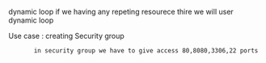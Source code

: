 dynamic loop
   if we having any repeting resourece thire we will user dynamic loop 

Use case : creating Security group 

           in security group we have to give access 80,8080,3306,22 ports
              
